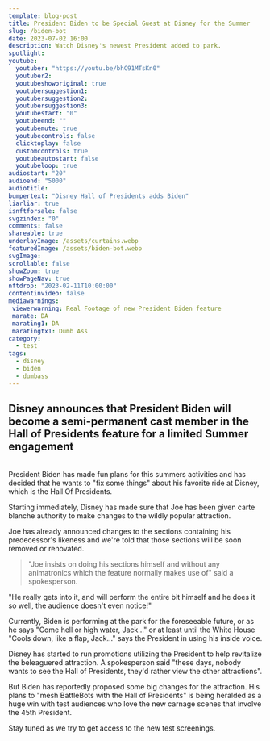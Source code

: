 ```yaml
---
template: blog-post
title: President Biden to be Special Guest at Disney for the Summer
slug: /biden-bot
date: 2023-07-02 16:00
description: Watch Disney's newest President added to park.
spotlight:
youtube:
  youtuber: "https://youtu.be/bhC91MTsKn0"
  youtuber2: 
  youtubeshoworiginal: true
  youtubersuggestion1: 
  youtubersuggestion2: 
  youtubersuggestion3: 
  youtubestart: "0"
  youtubeend: ""
  youtubemute: true
  youtubecontrols: false
  clicktoplay: false
  customcontrols: true
  youtubeautostart: false
  youtubeloop: true
audiostart: "20"
audioend: "5000"
audiotitle: 
bumpertext: "Disney Hall of Presidents adds Biden"
liarliar: true
isnftforsale: false
svgzindex: "0"
comments: false
shareable: true
underlayImage: /assets/curtains.webp
featuredImage: /assets/biden-bot.webp
svgImage: 
scrollable: false
showZoom: true
showPageNav: true
nftdrop: "2023-02-11T10:00:00"
contentinvideo: false
mediawarnings:
 viewerwarning: Real Footage of new President Biden feature
 marate: DA
 marating1: DA
 maratingtx1: Dumb Ass
category:
  - test
tags:
  - disney
  - biden
  - dumbass
---
```

<!-- <div class="contentinside lake1" style=""> -->
<!-- <img class="" src="/assets/lakemouth.webp" width="100%" style=" z-index:-1; opacity:0;
animation: kariFilter 6s ease-in-out;
animation-delay: 4s;
animation-iteration-count:infinite;
" /> -->


<!-- <div class="bubble bubble-bottom-left" style="position:absolute; width:; top:30%; left:20vw; display:flex; justify-content:center;backdrop-filter: blur(6px);
animation: bubbleBop 9s ease-in;
animation-delay: 6s;
animation-direction: forwards;
animation-iteration-count:1;
opacity:0;
"><span style="font-size:120%; font-weight:bold;"><span style="font-size:160%; font-weight:bold;"></span></div>


<div class="bubble bubble-bottom-right" style="position:absolute; width:50vw; top:50%; right:20vw; display:block; justify-content:center; font-size:110%;backdrop-filter: blur(6px);
animation: bubbleBop1 10s ease-in;
animation-delay:8s;
animation-direction: forwards;
animation-iteration-count:1;
opacity:0;
"><span style="font-weight:bold;"></span></div>
</div> -->

<style>



</style>
<div class="contentbody" style="text-align:left !important; margin-top:0;">

## Disney announces that President Biden will become a semi-permanent cast member in the Hall of Presidents feature for a limited Summer engagement


<br />
President Biden has made fun plans for this summers activities and has decided that he wants to "fix some things" about his favorite ride at Disney, which is the Hall Of Presidents.

Starting immediately, Disney has made sure that Joe has been given carte blanche authority to make changes to the wildly popular attraction.

Joe has already announced changes to the sections containing his predecessor's likeness and we're told that those sections will be soon removed or renovated. 

<blockquote>"Joe insists on doing his sections himself and without any animatronics which the feature normally makes use of" said a spokesperson.</blockquote>

"He really gets into it, and will perform the entire bit himself and he does it so well, the audience doesn't even notice!"

Currently, Biden is performing at the park for the foreseeable future, or as he says "Come hell or high water, Jack..." or at least until the White House "Cools down, like a flap, Jack..." says the President in using his inside voice.

Disney has started to run promotions utilizing the President to help revitalize the beleaguered attraction. A spokesperson said "these days, nobody wants to see the Hall of Presidents, they'd rather view the other attractions".

But Biden has reportedly proposed some big changes for the attraction. His plans to "mesh BattleBots with the Hall of Presidents" is being heralded as a huge win with test audiences who love the new carnage scenes that involve the 45th President. 

Stay tuned as we try to get access to the new test screenings.

</div>